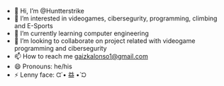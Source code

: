 - 👋 Hi, I’m @Huntterstrike
- 👀 I’m interested in videogames, cibersegurity, programming, climbing and E-Sports
- 🌱 I’m currently learning computer engineering
- 💞️ I’m looking to collaborate on project related with videogame programming and cibersegurity
- 📫 How to reach me gaizkalonso1@gmail.com
- 😄 Pronouns: he/his
- ⚡ Lenny face: ᘳ´• 益 •`ᘰ

<!---
Huntterstrike/Huntterstrike is a ✨ special ✨ repository because its `README.md` (this file) appears on your GitHub profile.
You can click the Preview link to take a look at your changes.
--->

